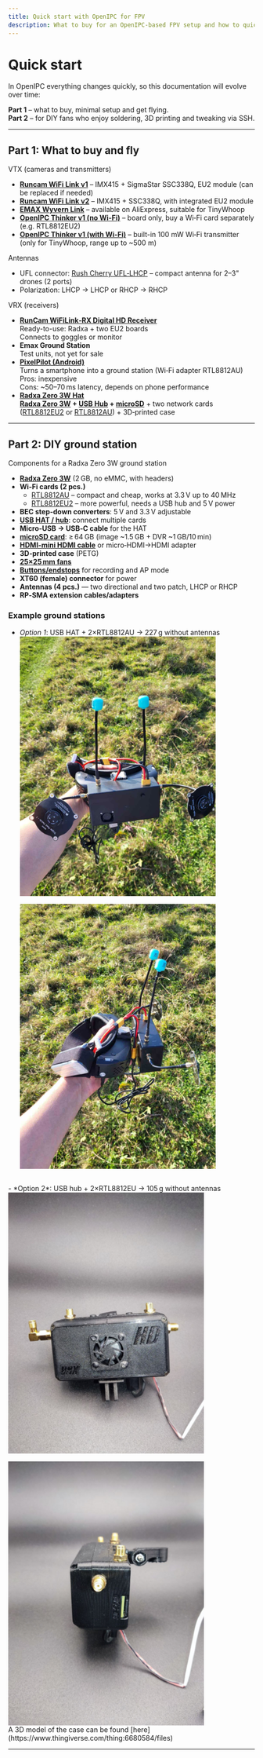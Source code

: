 ```yaml
---
title: Quick start with OpenIPC for FPV
description: What to buy for an OpenIPC-based FPV setup and how to quickly configure the camera, VRX and ground station.
---
```


# Quick start

In OpenIPC everything changes quickly, so this documentation will evolve over time:

**Part 1** – what to buy, minimal setup and get flying.<br>
**Part 2** – for DIY fans who enjoy soldering, 3D printing and tweaking via SSH.

---

## Part 1: What to buy and fly

VTX (cameras and transmitters)

- **[Runcam WiFi Link v1](/en/vtx/runcamwifilink.md)** – IMX415 + SigmaStar SSC338Q, EU2 module (can be replaced if needed)
- **[Runcam WiFi Link v2](/en/vtx/runcamwifilinkv2.md)** – IMX415 + SSC338Q, with integrated EU2 module
- **[EMAX Wyvern Link](/en/vtx/emaxwyvernlink.md)** – available on AliExpress, suitable for TinyWhoop
- **[OpenIPC Thinker v1 (no Wi‑Fi)](/en/vtx/thinkerv1-nowifi.md)** – board only, buy a Wi‑Fi card separately (e.g. RTL8812EU2)
- **[OpenIPC Thinker v1 (with Wi‑Fi)](/en/vtx/thinkerv1-withwifi.md)** – built-in 100 mW Wi‑Fi transmitter (only for TinyWhoop, range up to ~500 m)

Antennas

- UFL connector: [Rush Cherry UFL‑LHCP](https://vi.aliexpress.com/item/4000201021654.html?spm=a2g0o.order_list.order_list_main.52.400d1802RMwysw&gatewayAdapt=glo2vnm) – compact antenna for 2–3" drones (2 ports)
- Polarization: LHCP → LHCP or RHCP → RHCP

VRX (receivers)

- **[RunCam WiFiLink‑RX Digital HD Receiver](https://shop.runcam.com/runcam-wifilink-rx/)**  
  Ready-to-use: Radxa + two EU2 boards  
  Connects to goggles or monitor
- **Emax Ground Station**  
  Test units, not yet for sale
- **[PixelPilot (Android)](https://github.com/OpenIPC/PixelPilot/releases)**  
  Turns a smartphone into a ground station (Wi‑Fi adapter RTL8812AU)  
  Pros: inexpensive  
  Cons: ~50–70 ms latency, depends on phone performance
- **[Radxa Zero 3W Hat](https://store.openipc.org/OpenIPC-Bonnet-v1-0-p738525070)**  
  **[Radxa Zero 3W](https://shop.allnetchina.cn/collections/rock-3/products/copy-of-radxa-zero-3w?variant=48051150717244) + [USB Hub](https://www.aliexpress.com/item/1005007935543635.html?spm=a2g0o.order_list.order_list_main.25.e47318028MlJFF) + [microSD](https://www.itbox.ua/ua/product/Karta_pam_yati_Samsung_Misro-SDXC_memory_card_64GB_C10_UHS-I_R130MB_s_Evo_Plus_SD_MB-MC64KA_EU-p1000286/)** + two network cards ([RTL8812EU2](https://vi.aliexpress.com/item/1005006869601109.html?spm=a2g0o.order_list.order_list_main.162.400d1802RMwysw&gatewayAdapt=glo2vnm) or [RTL8812AU](https://www.aliexpress.com/item/1005006845799671.html?spm=a2g0o.detail.pcDetailTopMoreOtherSeller.4.39a5JzpRJzpRR6&gps-id=pcDetailTopMoreOtherSeller&scm=1007.40000.327270.0&scm_id=1007.40000.327270.0&scm-url=1007.40000.327270.0&pvid=c35349de-3fbe-430e-901e-1a4e47fbe353&_t=gps-id%3ApcDetailTopMoreOtherSeller%2Cscm-url%3A1007.40000.327270.0%2Cpvid%3Ac35349de-3fbe-430e-901e-1a4e47fbe353%2Ctpp_buckets%3A668%232846%238115%232000&pdp_npi=4%40dis%21USD%2110.26%216.98%21%21%2110.26%216.98%21%40210385a817302099432804513e8da5%2112000038495776113%21rec%21UA%21135267971%21XZ&utparam-url=scene%3ApcDetailTopMoreOtherSeller%7Cquery_from%3A&gatewayAdapt=vnm2glo)) + 3D‑printed case

---

## Part 2: DIY ground station

Components for a Radxa Zero 3W ground station

- **[Radxa Zero 3W](https://shop.allnetchina.cn/collections/rock-3/products/copy-of-radxa-zero-3w?variant=48051150717244)** (2 GB, no eMMC, with headers)
- **Wi‑Fi cards (2 pcs.)**  
  - [RTL8812AU](https://vi.aliexpress.com/item/1005006845799671.html?spm=a2g0o.detail.pcDetailTopMoreOtherSeller.4.39a5JzpRJzpRR6&gps-id=pcDetailTopMoreOtherSeller&scm=1007.40000.327270.0&scm_id=1007.40000.327270.0&scm-url=1007.40000.327270.0&pvid=c35349de-3fbe-430e-901e-1a4e47fbe353&_t=gps-id%3ApcDetailTopMoreOtherSeller%2Cscm-url%3A1007.40000.327270.0%2Cpvid%3Ac35349de-3fbe-430e-901e-1a4e47fbe353%2Ctpp_buckets%3A668%232846%238115%232000&pdp_npi=4%40dis%21USD%2110.26%216.98%21%21%2110.26%216.98%21%40210385a817302099432804513e8da5%2112000038495776113%21rec%21UA%21135267971%21XZ&utparam-url=scene%3ApcDetailTopMoreOtherSeller%7Cquery_from%3A&gatewayAdapt=glo2vnm) – compact and cheap, works at 3.3 V up to 40 MHz
  - [RTL8812EU2](https://vi.aliexpress.com/item/1005006869601109.html?spm=a2g0o.order_list.order_list_main.162.400d1802RMwysw&gatewayAdapt=glo2vnm) – more powerful, needs a USB hub and 5 V power
- **BEC step-down converters**: 5 V and 3.3 V adjustable
- **[USB HAT / hub](https://www.aliexpress.com/item/1005007935543635.html?spm=a2g0o.order_list.order_list_main.51.57101802yWFN0z)**: connect multiple cards
- **Micro‑USB → USB‑C cable** for the HAT
- **[microSD card](https://www.itbox.ua/ua/product/Karta_pam_yati_Samsung_Misro-SDXC_memory_card_64GB_C10_UHS-I_R130MB_s_Evo_Plus_SD_MB-MC64KA_EU-p1000286/)**: ≥ 64 GB (image ~1.5 GB + DVR ~1 GB/10 min)
- **[HDMI‑mini HDMI cable](https://www.aliexpress.com/item/1005005941468774.html?spm=a2g0o.order_list.order_list_main.23.400d1802RMwysw)** or micro‑HDMI→HDMI adapter
- **3D‑printed case** (PETG)
- **[25×25 mm fans](https://www.aliexpress.com/item/1005006523861888.html?spm=a2g0o.order_list.order_list_main.5.73271802wmRLX6)**
- **[Buttons/endstops](https://gfashop.com.ua/ua/p2137785051-mikropereklyuchatel-kontsevoj-kw10.html?source=merchant_center&gad_source=1&gbraid=0AAAAAocjCkCAn_4-BLOcSztkOgFpdc2ei&gclid=Cj0KCQjw_JzABhC2ARIsAPe3ynrcIj_3JLcHAqjhgLDiVNFJhSfRCweJMoTWnR3XIouE41VMSRKMJRgaAlJaEALw_wcB)** for recording and AP mode
- **XT60 (female) connector** for power
- **Antennas (4 pcs.)** — two directional and two patch, LHCP or RHCP
- **RP‑SMA extension cables/adapters**

### Example ground stations

- *Option 1*: USB HAT + 2×RTL8812AU → 227 g without antennas
  <div style="display: flex; gap: 1rem; flex-wrap: wrap;">
    <img src="/images/vrx_radxa1.png" alt="Option 1 — front view" width="400" />
    <img src="/images/vrx_radxa1-1.png" alt="Option 1 — side view" width="400" />
  </div>
<br>
- *Option 2*: USB hub + 2×RTL8812EU → 105 g without antennas
  <div style="display: flex; gap: 1rem; flex-wrap: wrap;">
    <img src="/images/vrx_radxa2.png" alt="Option 2 — front view" width="400" />
    <img src="/images/vrx_radxa2-2.png" alt="Option 2 — side view" width="400" />
  </div>
A 3D model of the case can be found [here](https://www.thingiverse.com/thing:6680584/files)

---
